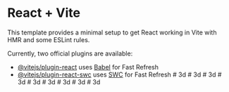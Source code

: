 # React + Vite

This template provides a minimal setup to get React working in Vite with HMR and some ESLint rules.

Currently, two official plugins are available:

- [@vitejs/plugin-react](https://github.com/vitejs/vite-plugin-react/blob/main/packages/plugin-react/README.md) uses [Babel](https://babeljs.io/) for Fast Refresh
- [@vitejs/plugin-react-swc](https://github.com/vitejs/vite-plugin-react-swc) uses [SWC](https://swc.rs/) for Fast Refresh
#   3 d  
 #   3 d  
 #   3 d  
 #   3 d  
 #   3 d  
 #   3 d  
 #   3 d  
 #   3 d  
 #   3 d  
 